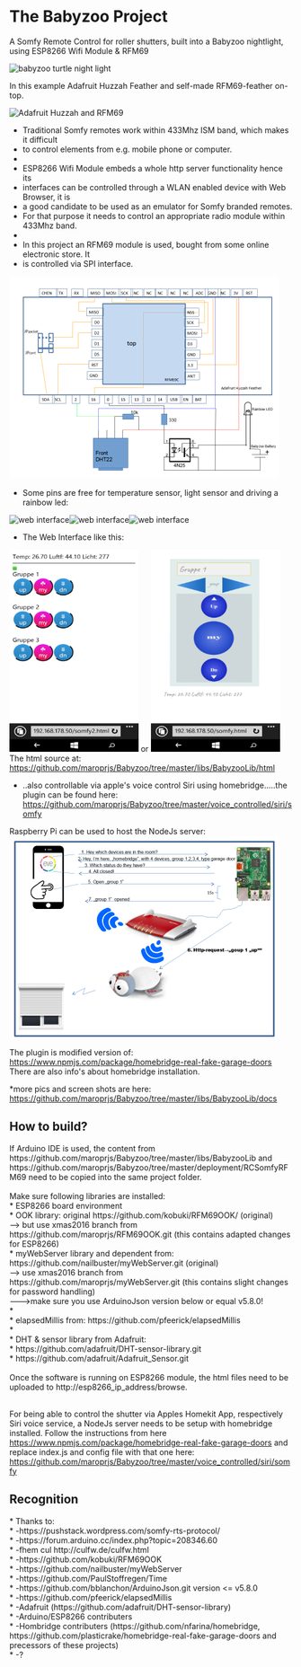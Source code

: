 # The Babyzoo Project
A Somfy Remote Control for roller shutters, built into a Babyzoo nightlight, using ESP8266 Wifi Module &amp; RFM69

<img src="libs/BabyzooLib/docs/turtle3.png" alt="babyzoo turtle night light" width="490" height="274">

In this example Adafruit Huzzah Feather and self-made RFM69-feather on-top.

<img src="libs/BabyzooLib/docs/turtle7.png" alt="Adafruit Huzzah and RFM69" width="490" height="274">

 * Traditional Somfy remotes work within 433Mhz ISM band, which makes it difficult
 * to control elements from e.g. mobile phone or computer.
 *
 * ESP8266 Wifi Module embeds a whole http server functionality hence its
 * interfaces can be controlled through a WLAN enabled device with Web Browser, it is
 * a good candidate to be used as an emulator for Somfy branded remotes.
 * For that purpose it needs to control an appropriate radio module within 433Mhz band.
 *
 * In this project an RFM69 module is used, bought from some online electronic store. It
 * is controlled via SPI interface.
 
 <img src="libs/BabyzooLib/docs/schematic.png" alt="schematic" width="480" height="360">
 
  * Some pins are free for temperature sensor, light sensor and driving a rainbow led:
  
  <img src="libs/BabyzooLib/docs/turtle1.png" alt="web interface" width="240" height="135"><img src="libs/BabyzooLib/docs/turtle4.png" alt="web interface" width="240" height="135"><img src="libs/BabyzooLib/docs/turtle5.png" alt="web interface" width="240" height="135">
   
  * The Web Interface like this:
  
  <img src="libs/BabyzooLib/docs/somfy2.png" alt="web interface" width="230" height="360"> or <img src="libs/BabyzooLib/docs/somfy.png" alt="web interface" width="230" height="360"><br>
  The html source at: https://github.com/maroprjs/Babyzoo/tree/master/libs/BabyzooLib/html
 
 * ..also controllable via apple's voice control Siri using homebridge.....the plugin can be found here: https://github.com/maroprjs/Babyzoo/tree/master/voice_controlled/siri/somfy
 
 Raspberry Pi can be used to host the NodeJs server:<br>
  <img src="libs/BabyzooLib/docs/SiriFlow.png" alt="web interface" width="480" height="360"><br> 
  
  The plugin is modified version of: https://www.npmjs.com/package/homebridge-real-fake-garage-doors
  There are also info's about homebridge installation. 
  
  
 
 
 
 
 *more pics and screen shots are here: https://github.com/maroprjs/Babyzoo/tree/master/libs/BabyzooLib/docs
 
 
 <h2> How to build? </h2>
 If Arduino IDE is used, the content from https://github.com/maroprjs/Babyzoo/tree/master/libs/BabyzooLib and https://github.com/maroprjs/Babyzoo/tree/master/deployment/RCSomfyRFM69 need to be copied into the same project folder. <br><br>
 Make sure following libraries are installed: <br>
 * ESP8266 board environment<br>
 * OOK library: original https://github.com/kobuki/RFM69OOK/ (original)<br>
  	--> but use xmas2016 branch from https://github.com/maroprjs/RFM69OOK.git (this contains adapted changes for ESP8266)<br>
 * myWebServer library and dependent from: https://github.com/nailbuster/myWebServer.git (original)<br>
   --> use xmas2016 branch from https://github.com/maroprjs/myWebServer.git (this contains slight changes for password handling)<br>
   --->make sure you use ArduinoJson version below or equal v5.8.0!<br>
 *<br>
 * elapsedMillis from:  https://github.com/pfeerick/elapsedMillis<br>
 *<br>
 * DHT & sensor library from Adafruit:<br>
 * 					https://github.com/adafruit/DHT-sensor-library.git<br>
 * 					https://github.com/adafruit/Adafruit_Sensor.git<br>
 <br>
 Once the software is running on ESP8266 module, the html files need to be uploaded to http://esp8266_ip_address/browse. <br><br>
 
 For being able to control the shutter via Apples Homekit App, respectively Siri voice service, a NodeJs server needs to be setup with homebridge installed. Follow the instructions from here https://www.npmjs.com/package/homebridge-real-fake-garage-doors and replace index.js and config file with that one here: https://github.com/maroprjs/Babyzoo/tree/master/voice_controlled/siri/somfy
 <br>
 
  
 <h2> Recognition</h2>
 * Thanks to:<br>
 *  -https://pushstack.wordpress.com/somfy-rts-protocol/<br>
 *  -https://forum.arduino.cc/index.php?topic=208346.60<br>
 *  -fhem cul http://culfw.de/culfw.html<br>
 *  -https://github.com/kobuki/RFM69OOK<br>
 *  -https://github.com/nailbuster/myWebServer<br>
 *  -https://github.com/PaulStoffregen/Time<br>
 *  -https://github.com/bblanchon/ArduinoJson.git version <= v5.8.0<br>
 *  -https://github.com/pfeerick/elapsedMillis<br>
 *  -Adafruit (https://github.com/adafruit/DHT-sensor-library)<br>
 *  -Arduino/ESP8266 contributers<br>
 *  -Hombridge contributers (https://github.com/nfarina/homebridge, https://github.com/plasticrake/homebridge-real-fake-garage-doors and precessors of these projects)<br>
 *  -?<br>
 
